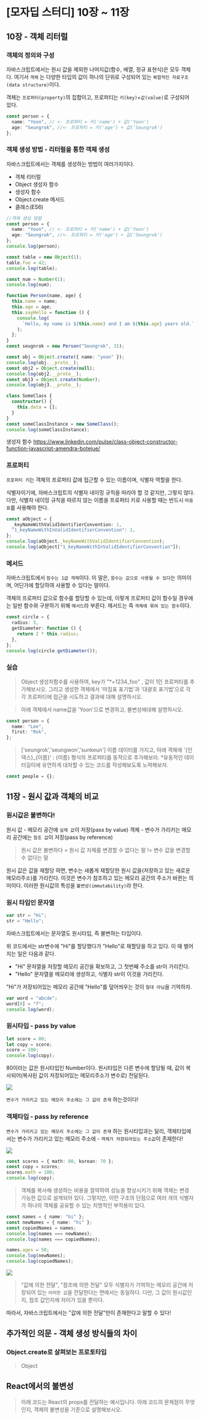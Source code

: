 # [모자딥 스터디] 10장 ~ 11장

## 10장 - 객체 리터럴

### 객체의 정의와 구성

자바스크립트에서는 원시 값을 제외한 나머지값(함수, 배열, 정규 표현식)은 모두 객체다.
여기서 `객체` 는 다양한 타입의 값이 하나의 단위로 구성되어 있는 `복합적인 자료구조(data structure)`이다.

객체는 `프로퍼티(property)`의 집합이고, 프로퍼티는 `키(key)`+`값(value)`로 구성되어 있다.

```ts
const person = {
  name: "Yoon", // <- 프로퍼티 = 키('name') + 값('Yoon')
  age: "Seungrok", //<- 프로퍼티 = 키('age') + 값('Seungrok')
};
```

### 객체 생성 방법 - 리터럴을 통한 객체 생성

자바스크립트에서는 객체를 생성하는 방법이 여러가지이다.

- 객체 리터럴
- Object 생성자 함수
- 생성자 함수
- Object.create 메서드
- 클래스(ES6)

```ts
//객체 생성 방법
const person = {
  name: "Yoon", // <- 프로퍼티 = 키('name') + 값('Yoon')
  age: "Seungrok", //<- 프로퍼티 = 키('age') + 값('Seungrok')
};
console.log(person);

const table = new Object(1);
table.foo = 42;
console.log(table);

const num = Number(1);
console.log(num);

function Person(name, age) {
  this.name = name;
  this.age = age;
  this.sayHello = function () {
    console.log(
      `Hello, my name is ${this.name} and I am ${this.age} years old.`
    );
  };
}
const seugnrok = new Person("Seungrok", 31);

const obj = Object.create({ name: "yoon" });
console.log(obj.__proto__);
const obj2 = Object.create(null);
console.log(obj2.__proto__);
const obj3 = Object.create(Number);
console.log(obj3.__proto__);

class SomeClass {
  constructor() {
    this.data = [];
  }
}
const someClassInstance = new SomeClass();
console.log(someClassInstance);
```

생성자 함수
https://www.linkedin.com/pulse/class-object-constructor-function-javascript-amendra-botejue/

### 프로퍼티

`프로퍼티 키`는 객체의 프로퍼티 값에 접근할 수 있는 이름이며, 식별자 역할을 한다.

식별자이기에, 자바스크립트의 식별자 네이밍 규칙을 따라야 할 것 같지만, 그렇지 않다.다만, 식별자 네이밍 규칙을 따르지 않는 이름을 프로퍼티 키로 사용할 때는 반드시 `따옴표`를 사용해야 한다.

```ts
const aObject = {
  _keyNameWithValidIdentifierConvention: 1,
  "1_keyNameWithInValidIdentifierConvention": 1,
};
console.log(aObject._keyNameWithValidIdentifierConvention);
console.log(aObject["1_keyNameWithInValidIdentifierConvention"]);
```

### 메서드

자바스크립트에서 `함수는 1급 객체`이다. 이 말은, `함수는 값으로 사용될 수 있다`는 의미이며, 어딘가에 할당하여 사용할 수 있다는 말이다.

객체의 프로퍼티 값으로 함수를 할당할 수 있는데, 이렇게 프로퍼티 값이 함수일 경우에는 일반 함수와 구분하기 위해 `메서드`라 부른다. 메서드는 즉 `객체에 묶여 있는 함수`이다.

```ts
const circle = {
  radius: 5,
  getDiameter: function () {
    return 2 * this.radius;
  },
};
console.log(circle.getDiameter());
```

### 실습

> Object 생성자함수를 사용하여, key가 "\*+1234_foo" , 값이 1인 프로퍼티를 추가해보시오. 그리고 생성한 객체에서 '마침표 표기법'과 '대괄호 표기법'으로 각각 프로퍼티에 접근을 시도하고 결과에 대해 설명하시오.

> 아래 객체에서 name값을 'Yoon'으로 변경하고, 불변성에대해 설명하시오.

```ts
const person = {
  name: "Lee",
  first: "Rok",
};
```

> ['seungrok','seungwon','sunkeun'] 이름 데이터를 가지고, 아래 객체에 '{인덱스}\_{이름}' : {이름} 형식의 프로퍼티를 동적으로 추가해보라. \*유동적인 데이터길이에 유연하게 대처할 수 있는 코드를 작성해보도록 노력해보자.

```ts
const people = {};
```

## 11장 - 원시 값과 객체의 비교

### 원시값은 불변하다!

원시 값 - 메모리 공간에 `실제 값`이 저장(pass by value)
객체 - 변수가 가리키는 메모리 공간에는 `참조 값`이 저장(pass by reference)

> 원시 값은 불변하다 = 원시 값 자체를 변경할 수 없다는 말
> != 변수 값을 변경할 수 없다는 말

원시 값은 값을 재할당 하면, 변수는 새롭게 재할당한 원시 값을(저장하고 있는 새로운 메모리주소)를 가리킨다. 이것은 변수가 참조하고 있는 메모리 공간의 주소가 바뀐는 의미이다. 이러한 원시값의 특성을 `불변성(immutability)`라 한다.

### 원시 타입인 문자열

```ts
var str = "Hi";
str = "Hello";
```

자바스크립트에서는 문자열도 원시타입, 즉 불변하는 타입이다.

위 코드에서는 str변수에 "Hi"를 할당했다가 "Hello"로 재할당을 하고 있다. 이 때 벌어지는 일은 다음과 같다.

- "Hi" 문자열을 저장할 메모리 공간을 확보하고, 그 첫번째 주소를 str이 가리킨다.
- "Hello" 문자열을 메모리에 생성하고, 식별자 str이 이것을 가리킨다.

"Hi"가 저장되어있는 메모리 공간에 "Hello"를 덮어씌우는 것이 `절대 아님`을 기억하자.

```ts
var word = "abcde";
word[0] = "f";
console.log(word);
```

### 원시타입 - pass by value

```ts
let score = 80;
let copy = score;
score = 100;
console.log(copy);
```

80이라는 값은 원시타입인 Number이다. 원시타입은 다른 변수에 할당될 때, 값이 복사되어(복사된 값이 저장되어있는 메모리주소가 변수로) 전달된다.

![](https://velog.velcdn.com/images/seungrok-yoon/post/b605f66e-598b-4eb8-b8a9-b1172eb68e28/image.png)

`변수가 가리키고 있는 메모리 주소에는 그 값이 존재` 하는것이다!

### 객체타입 - pass by reference

`변수가 가리키고 있는 메모리 주소에는 그 값이 존재` 하는 원시타입과는 달리,
객체타입에서는 변수가 가리키고 있는 메모리 주소에 - `객체가 저장되어있는 주소값`이 존재한다!

![](https://velog.velcdn.com/images/seungrok-yoon/post/130d1d3b-d8d4-41b2-abd6-ad8de1661a69/image.png)

```ts
const scores = { math: 80, korean: 70 };
const copy = scores;
scores.math = 100;
console.log(copy);
```

> 객체를 복사해 생성하는 비용을 절약하여 성능을 향상시키기 위해 객체는 변경 가능한 값으로 설계되어 있다. 그렇지만, 이런 구조의 단점으로 여러 개의 식별자가 하나의 객체를 공유할 수 있는 치명적인 부작용이 있다.

```ts
const names = { name: "hi" };
const newNames = { name: "hi" };
const copiedNames = names;
console.log(names === newNames);
console.log(names === copiedNames);

names.ages = 50;
console.log(newNames);
console.log(copiedNames);
```

![](https://velog.velcdn.com/images/seungrok-yoon/post/e4698e1c-6ddb-4b0c-9aa8-6184d47b7b02/image.png)

> "값에 의한 전달", "참조에 의한 전달" 모두 식별자가 기억하는 메모리 공간에 저장되어 있는 `어떠한 값`을 전달한다는 면에서는 동일하다.
> 다만, 그 값이 원시값인지, 참조 값인지에 차이가 있을 뿐이다.

따라서, 자바스크립트에서는 "값에 의한 전달"만이 존재한다고 말할 수 있다!

## 추가적인 의문 - 객체 생성 방식들의 차이

### Object.create로 살펴보는 프로토타입

> Object

## React에서의 불변성

> 아래 코드는 React의 props를 전달하는 예시입니다. 아래 코드의 문제점이 무엇인지, 객체의 불변성을 기준으로 설명해보시오.
